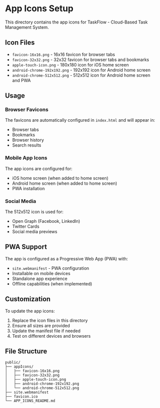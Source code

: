 # App Icons Setup

This directory contains the app icons for TaskFlow - Cloud-Based Task Management System.

## Icon Files

- `favicon-16x16.png` - 16x16 favicon for browser tabs
- `favicon-32x32.png` - 32x32 favicon for browser tabs and bookmarks
- `apple-touch-icon.png` - 180x180 icon for iOS home screen
- `android-chrome-192x192.png` - 192x192 icon for Android home screen
- `android-chrome-512x512.png` - 512x512 icon for Android home screen and PWA

## Usage

### Browser Favicons
The favicons are automatically configured in `index.html` and will appear in:
- Browser tabs
- Bookmarks
- Browser history
- Search results

### Mobile App Icons
The app icons are configured for:
- iOS home screen (when added to home screen)
- Android home screen (when added to home screen)
- PWA installation

### Social Media
The 512x512 icon is used for:
- Open Graph (Facebook, LinkedIn)
- Twitter Cards
- Social media previews

## PWA Support

The app is configured as a Progressive Web App (PWA) with:
- `site.webmanifest` - PWA configuration
- Installable on mobile devices
- Standalone app experience
- Offline capabilities (when implemented)

## Customization

To update the app icons:
1. Replace the icon files in this directory
2. Ensure all sizes are provided
3. Update the manifest file if needed
4. Test on different devices and browsers

## File Structure

```
public/
├── appIcons/
│   ├── favicon-16x16.png
│   ├── favicon-32x32.png
│   ├── apple-touch-icon.png
│   ├── android-chrome-192x192.png
│   └── android-chrome-512x512.png
├── site.webmanifest
├── favicon.ico
└── APP_ICONS_README.md
```
